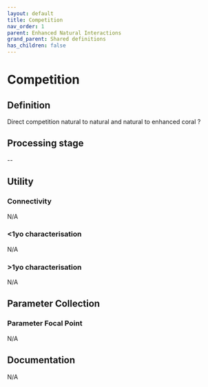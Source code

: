 ```yaml
---
layout: default
title: Competition
nav_order: 1
parent: Enhanced Natural Interactions
grand_parent: Shared definitions
has_children: false
---
```


# Competition
<!-- 
{: .no_toc .text-delta }
* TOC
{:toc} -->

## Definition

Direct competition natural to natural and natural to enhanced coral ? 

## Processing stage

--

## Utility 
### Connectivity

N/A
### <1yo characterisation

N/A 

### >1yo characterisation

N/A

## Parameter Collection
### Parameter Focal Point

N/A

## Documentation

N/A